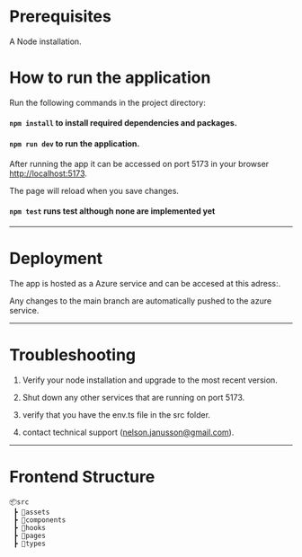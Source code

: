 # Prerequisites

A Node installation.

# How to run the application

Run the following commands in the project directory:

#### `npm install` to install required dependencies and packages.

#### `npm run dev` to run the application.

After running the app it can be accessed on port 5173 in your browser [http://localhost:5173](http://localhost:5173).

The page will reload when you save changes.

#### `npm test` runs test although none are implemented yet

---

# Deployment

The app is hosted as a Azure service and can be accesed at this adress:.

Any changes to the main branch are automatically pushed to the azure service. 

---

# Troubleshooting

1. Verify your node installation and upgrade to the most recent version.

2. Shut down any other services that are running on port 5173.

3. verify that you have the env.ts file in the src folder.

4. contact technical support (nelson.janusson@gmail.com).

---


# Frontend Structure

```
📦src
 ┣ 📂assets
 ┣ 📂components
 ┣ 📂hooks
 ┣ 📂pages
 ┣ 📂types
```